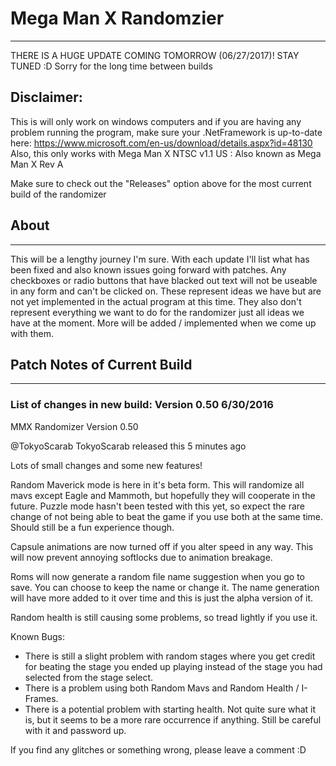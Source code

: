 # Mega Man X Randomzier
---
THERE IS A HUGE UPDATE COMING TOMORROW (06/27/2017)!  STAY TUNED :D
Sorry for the long time between builds


## Disclaimer: 
This is will only work on windows computers and if you are having any problem running the program, make sure your
.NetFramework is up-to-date here: https://www.microsoft.com/en-us/download/details.aspx?id=48130
Also, this only works with Mega Man X NTSC v1.1 US :  Also known as Mega Man X Rev A

Make sure to check out the "Releases" option above for the most current build of the randomizer

## About
---

This will be a lengthy journey I'm sure.  With each update I'll list what has been fixed and also known issues going forward with patches.  Any checkboxes or radio buttons that have blacked out text will not be useable in any form and can't be clicked on.  These represent ideas we have but are not yet implemented in the actual program at this time.  They also don't represent everything we want to do for the randomizer just all ideas we have at the moment.  More will be added / implemented when we come up with them.

## Patch Notes of Current Build
---



### List of changes in new build: Version 0.50 6/30/2016

 MMX Randomizer Version 0.50

@TokyoScarab TokyoScarab released this 5 minutes ago

Lots of small changes and some new features!

Random Maverick mode is here in it's beta form. This will randomize all mavs except Eagle and Mammoth, but hopefully they will cooperate in the future. Puzzle mode hasn't been tested with this yet, so expect the rare change of not being able to beat the game if you use both at the same time. Should still be a fun experience though.

Capsule animations are now turned off if you alter speed in any way. This will now prevent annoying softlocks due to animation breakage.

Roms will now generate a random file name suggestion when you go to save. You can choose to keep the name or change it. The name generation will have more added to it over time and this is just the alpha version of it.

Random health is still causing some problems, so tread lightly if you use it.


Known Bugs:
* There is still a slight problem with random stages where you get credit for beating the stage you ended up playing instead of the stage you had selected from the stage select.
* There is a problem using both Random Mavs and Random Health / I-Frames.  
* There is a potential problem with starting health.  Not quite sure what it is, but it seems to be a more rare occurrence if anything.  Still be careful with it and password up.

If you find any glitches or something wrong, please leave a comment :D


